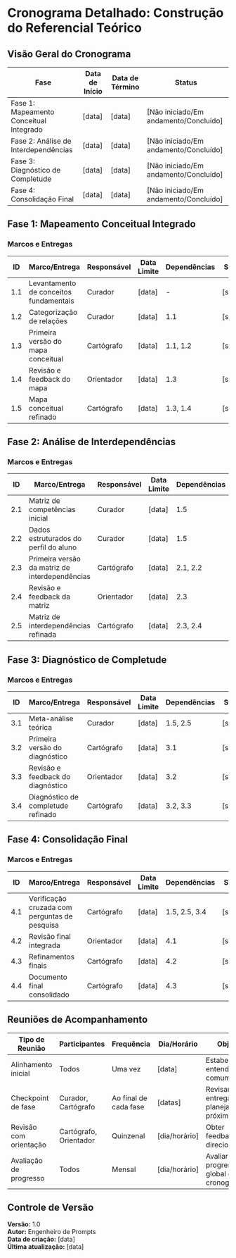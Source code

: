 # Cronograma Detalhado: Construção do Referencial Teórico

## Visão Geral do Cronograma

| Fase                                    | Data de Início | Data de Término | Status                                |
| --------------------------------------- | -------------- | --------------- | ------------------------------------- |
| Fase 1: Mapeamento Conceitual Integrado | [data]         | [data]          | [Não iniciado/Em andamento/Concluído] |
| Fase 2: Análise de Interdependências    | [data]         | [data]          | [Não iniciado/Em andamento/Concluído] |
| Fase 3: Diagnóstico de Completude       | [data]         | [data]          | [Não iniciado/Em andamento/Concluído] |
| Fase 4: Consolidação Final              | [data]         | [data]          | [Não iniciado/Em andamento/Concluído] |

## Fase 1: Mapeamento Conceitual Integrado

### Marcos e Entregas

| ID  | Marco/Entrega                          | Responsável | Data Limite | Dependências | Status   |
| --- | -------------------------------------- | ----------- | ----------- | ------------ | -------- |
| 1.1 | Levantamento de conceitos fundamentais | Curador     | [data]      | -            | [status] |
| 1.2 | Categorização de relações              | Curador     | [data]      | 1.1          | [status] |
| 1.3 | Primeira versão do mapa conceitual     | Cartógrafo  | [data]      | 1.1, 1.2     | [status] |
| 1.4 | Revisão e feedback do mapa             | Orientador  | [data]      | 1.3          | [status] |
| 1.5 | Mapa conceitual refinado               | Cartógrafo  | [data]      | 1.3, 1.4     | [status] |

## Fase 2: Análise de Interdependências

### Marcos e Entregas

| ID  | Marco/Entrega                                  | Responsável | Data Limite | Dependências | Status   |
| --- | ---------------------------------------------- | ----------- | ----------- | ------------ | -------- |
| 2.1 | Matriz de competências inicial                 | Curador     | [data]      | 1.5          | [status] |
| 2.2 | Dados estruturados do perfil do aluno          | Curador     | [data]      | 1.5          | [status] |
| 2.3 | Primeira versão da matriz de interdependências | Cartógrafo  | [data]      | 2.1, 2.2     | [status] |
| 2.4 | Revisão e feedback da matriz                   | Orientador  | [data]      | 2.3          | [status] |
| 2.5 | Matriz de interdependências refinada           | Cartógrafo  | [data]      | 2.3, 2.4     | [status] |

## Fase 3: Diagnóstico de Completude

### Marcos e Entregas

| ID  | Marco/Entrega                      | Responsável | Data Limite | Dependências | Status   |
| --- | ---------------------------------- | ----------- | ----------- | ------------ | -------- |
| 3.1 | Meta-análise teórica               | Curador     | [data]      | 1.5, 2.5     | [status] |
| 3.2 | Primeira versão do diagnóstico     | Cartógrafo  | [data]      | 3.1          | [status] |
| 3.3 | Revisão e feedback do diagnóstico  | Orientador  | [data]      | 3.2          | [status] |
| 3.4 | Diagnóstico de completude refinado | Cartógrafo  | [data]      | 3.2, 3.3     | [status] |

## Fase 4: Consolidação Final

### Marcos e Entregas

| ID  | Marco/Entrega                                 | Responsável | Data Limite | Dependências  | Status   |
| --- | --------------------------------------------- | ----------- | ----------- | ------------- | -------- |
| 4.1 | Verificação cruzada com perguntas de pesquisa | Cartógrafo  | [data]      | 1.5, 2.5, 3.4 | [status] |
| 4.2 | Revisão final integrada                       | Orientador  | [data]      | 4.1           | [status] |
| 4.3 | Refinamentos finais                           | Cartógrafo  | [data]      | 4.2           | [status] |
| 4.4 | Documento final consolidado                   | Cartógrafo  | [data]      | 4.3           | [status] |

## Reuniões de Acompanhamento

| Tipo de Reunião        | Participantes          | Frequência            | Dia/Horário   | Objetivo                                      |
| ---------------------- | ---------------------- | --------------------- | ------------- | --------------------------------------------- |
| Alinhamento inicial    | Todos                  | Uma vez               | [data]        | Estabelecer entendimento comum                |
| Checkpoint de fase     | Curador, Cartógrafo    | Ao final de cada fase | [datas]       | Revisar entregas e planejar próxima fase      |
| Revisão com orientação | Cartógrafo, Orientador | Quinzenal             | [dia/horário] | Obter feedback e direcionamento               |
| Avaliação de progresso | Todos                  | Mensal                | [dia/horário] | Avaliar progresso global e ajustar cronograma |

## Controle de Versão

**Versão:** 1.0  
**Autor:** Engenheiro de Prompts  
**Data de criação:** [data]  
**Última atualização:** [data]
